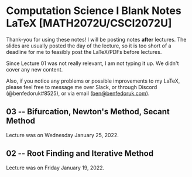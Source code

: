 # Computation Science I Blank Notes LaTeX [MATH2072U/CSCI2072U]

Thank-you for using these notes! I will be posting notes **after** lectures. The slides are usually posted the day of the lecture, so it is too short of a deadline for me to feasibly post the LaTeX/PDFs before lectures. 

Since Lecture 01 was not really relevant, I am not typing it up. We didn't cover any new content.

Also, if you notice any problems or possible improvements to my LaTeX, please feel free to message me over Slack, or through Discord (@benfedoruk#8525), or via email (ben@benfedoruk.com). 

## 03 -- Bifurcation, Newton's Method, Secant Method
Lecture was on Wednesday January 25, 2022.

## 02 -- Root Finding and Iterative Method
Lecture was on Friday January 19, 2022. 
